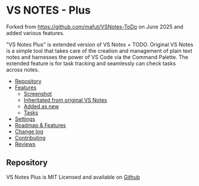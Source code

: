 # VS NOTES - Plus

Forked from <https://github.com/mafut/VSNotes-ToDo> on June 2025 and added various features.

"VS Notes Plus" is extended version of VS Notes + TODO. Original VS Notes is a simple tool that takes care of the creation and management of plain text notes and harnesses the power of VS Code via the Command Palette. The extended feature is for task tracking and seamlessly can check tasks across notes.

<!-- TOC tocDepth:2..3 chapterDepth:2..6 -->

- [Repository](#repository)
- [Features](#features)
    - [Screenshot](#screenshot)
    - [Inheritated from original VS Notes](#inheritated-from-original-vs-notes)
    - [Added as new](#added-as-new)
    - [Tasks](#tasks)
- [Settings](#settings)
- [Roadmap & Features](#roadmap-features)
- [Change log](#change-log)
- [Contributing](#contributing)
- [Reviews](#reviews)

<!-- /TOC -->

## Repository

VS Notes Plus is MIT Licensed and available on [Github](https://github.com/ykasuga/VSNotes-Plus)

